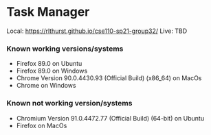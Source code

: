 # Task Manager
Local: https://rlthurst.github.io/cse110-sp21-group32/
Live: TBD

### Known working versions/systems

- Firefox 89.0 on Ubuntu
- Firefox 89.0 on Windows
- Chrome Version 90.0.4430.93 (Official Build) (x86_64) on MacOs
- Chrome on Windows

### Known not working version/systems
- Chromium Version 91.0.4472.77 (Official Build) (64-bit) on Ubuntu
- Firefox on MacOs 

